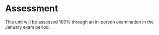 # Assessment

This unit will be assessed 100% through an in-person examination in the January exam period.